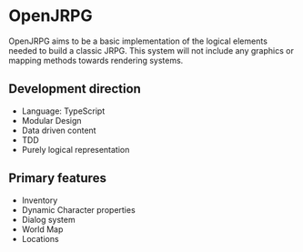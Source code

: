 # OpenJRPG
OpenJRPG aims to be a basic implementation of the logical elements needed to build a classic JRPG. This system will not include any graphics or mapping methods towards rendering systems.

## Development direction
* Language: TypeScript
* Modular Design
* Data driven content
* TDD
* Purely logical representation

## Primary features
* Inventory
* Dynamic Character properties
* Dialog system
* World Map
* Locations